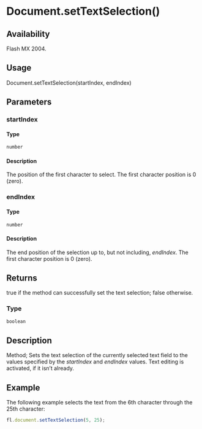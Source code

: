 # Document.setTextSelection()

## Availability

Flash MX 2004.

## Usage

Document.setTextSelection(startIndex, endIndex)

## Parameters

### **startIndex**

#### Type

```typescript
number
```

#### Description

The position of the first character to select. The first character position is 0 (zero).

### **endIndex**

#### Type

```typescript
number
```

#### Description

The end position of the selection up to, but not including, *endIndex*. The first character position is 0 (zero).

## Returns

true if the method can successfully set the text selection; false otherwise.

### Type

```typescript
boolean
```

## Description

Method; Sets the text selection of the currently selected text field to the values specified by the *startIndex* and *endIndex* values. Text editing is activated, if it isn’t already.

## Example

The following example selects the text from the 6th character through the 25th character:

```javascript
fl.document.setTextSelection(5, 25);
```
